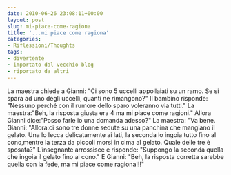 ```yaml
---
date: 2010-06-26 23:08:11+00:00
layout: post
slug: mi-piace-come-ragiona
title: '...mi piace come ragiona'
categories:
- Riflessioni/Thoughts
tags:
- divertente
- importato dal vecchio blog
- riportato da altri
---
```


La maestra chiede a Gianni: "Ci sono 5 uccelli
appollaiati su un ramo.
Se si spara ad uno degli uccelli, quanti ne rimangono?"
Il bambino risponde: "Nessuno perché con il rumore
dello sparo voleranno via tutti."
La maestra:"Beh, la risposta giusta era 4 ma mi piace
come ragioni."
Allora Gianni dice:"Posso farle io una domanda adesso?"
La maestra: "Va bene.
Gianni: "Allora:ci sono tre donne sedute su una
panchina che mangiano il gelato.
Una lo lecca delicatamente ai lati, la seconda lo
ingoia tutto fino al cono,mentre la terza da piccoli
morsi in cima al gelato.
Quale delle tre è sposata?"
L'insegnante arrossisce e risponde: "Suppongo la
seconda quella che ingoia il gelato fino al cono."
E Gianni: "Beh, la risposta corretta sarebbe quella
con la fede, ma mi piace come ragiona!!!"
